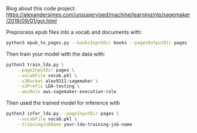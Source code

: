 Blog about this code project: https://alexandersimes.com/unsupervised/machine/learning/nlp/sagemaker/2019/09/01/got.html

Preprocess epub files into a vocab and documents with:
```bash
python3 epub_to_pages.py --booksInputDir books --pagesOutputDir pages --vocabOutputFile vocab.pkl
```

Then train your model with the data with:
```bash
python3 train_lda.py \
    --pageInputDir pages \
    --vocabFile vocab.pkl \
    --s3Bucket alex9311-sagemaker \
    --s3Prefix LDA-testing \
    --awsRole aws-sagemaker-execution-role
```

Then used the trained model for inference with
```bash
python3 infer_lda.py --pageInputDir pages \
    --vocabFile vocab.pkl \
    --trainingJobName your-lda-training-job-name
```
